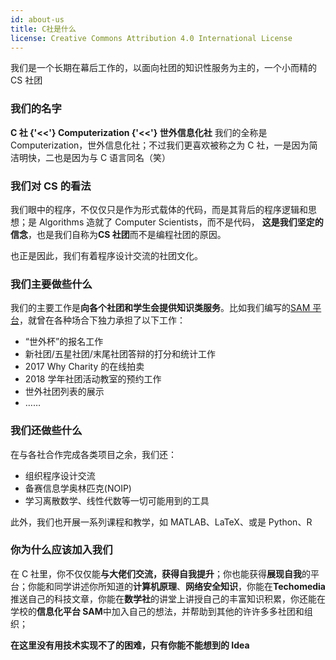 ```yaml
---
id: about-us
title: C社是什么
license: Creative Commons Attribution 4.0 International License
---
```


我们是一个长期在幕后工作的，以面向社团的知识性服务为主的，一个小而精的 CS 社团

### 我们的名字

**C 社 {'<<'} Computerization {'<<'} 世外信息化社** 我们的全称是 Computerization，世外信息化社；不过我们更喜欢被称之为 C 社，一是因为简洁明快，二也是因为与 C 语言同名（笑）

### 我们对 CS 的看法

我们眼中的程序，不仅仅只是作为形式载体的代码，而是其背后的程序逻辑和思想；是 Algorithms 造就了 Computer Scientists，而不是代码， **这是我们坚定的信念**，也是我们自称为**CS 社团**而不是编程社团的原因。

也正是因此，我们有着程序设计交流的社团文化。

### 我们主要做些什么

我们的主要工作是**向各个社团和学生会提供知识类服务**。比如我们编写的[SAM 平台](https://github.com/Computerization/SAM/)，就曾在各种场合下独力承担了以下工作：

- “世外杯”的报名工作
- 新社团/五星社团/末尾社团答辩的打分和统计工作
- 2017 Why Charity 的在线拍卖
- 2018 学年社团活动教室的预约工作
- 世外社团列表的展示
- ……

### 我们还做些什么

在与各社合作完成各类项目之余，我们还：

- 组织程序设计交流
- 备赛信息学奥林匹克(NOIP)
- 学习离散数学、线性代数等一切可能用到的工具

此外，我们也开展一系列课程和教学，如 MATLAB、LaTeX、或是 Python、R

### 你为什么应该加入我们

在 C 社里，你不仅仅能**与大佬们交流，获得自我提升**；你也能获得**展现自我**的平台；你能和同学讲述你所知道的**计算机原理**、**网络安全知识**，你能在**Techomedia**推送自己的科技文章，你能在**数学社**的讲堂上讲授自己的丰富知识积累，你还能在学校的**信息化平台 SAM**中加入自己的想法，并帮助到其他的许许多多社团和组织；

**在这里没有用技术实现不了的困难，只有你能不能想到的 Idea**
